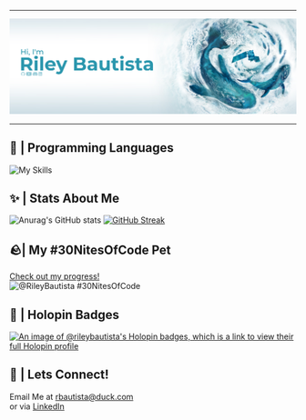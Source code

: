 <!--
**RileyBautista/RileyBautista** is a ✨ _special_ ✨ repository because its `README.md` (this file) appears on your GitHub profile.

Here are some ideas to get you started:

- 🔭 I’m currently working on ...
- 🌱 I’m currently learning ...
- 👯 I’m looking to collaborate on ...
- 🤔 I’m looking for help with ...
- 💬 Ask me about ...
- 📫 How to reach me: ...
- 😄 Pronouns: ...
- ⚡ Fun fact: ...
-->
<hr>

![alt text](https://github.com/RileyBautista/RileyBautista/blob/main/New%20Project(38).png?raw=true)
<hr>

## 🔧 | Programming Languages 
![My Skills](https://skillicons.dev/icons?i=html,js,css,tailwind,py,java&perline=15&theme=dark)

## ✨ | Stats About Me 
![Anurag's GitHub stats](https://github-readme-stats.vercel.app/api?username=RileyBautista&show_icons=true&theme=prussian&hide_border=true)
[![GitHub Streak](https://streak-stats.demolab.com?user=RileyBautista&theme=prussian&hide_border=true&card_width=300&hide_longest_streak=true)](https://git.io/streak-stats) 

## 🪨| My #30NitesOfCode Pet
  [Check out my progress!](https://www.codedex.io/@RileyBautista/30-nites-of-code)  
  ![@RileyBautista #30NitesOfCode](https://www.codedex.io/api/petStatus?user=RileyBautista)

## 📛 | Holopin Badges
[![An image of @rileybautista's Holopin badges, which is a link to view their full Holopin profile](https://holopin.me/rileybautista)](https://holopin.io/@rileybautista)

## 👥 | Lets Connect!
Email Me at rbautista@duck.com \
or via [LinkedIn](https://www.linkedin.com/in/rileybautista/)
